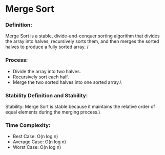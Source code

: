 # Merge Sort
### Definition:
Merge Sort is a stable, divide-and-conquer sorting algorithm that divides the array into halves, recursively sorts them, and then merges the sorted halves to produce a fully sorted array.
/
### Process:
- Divide the array into two halves.
- Recursively sort each half.
- Merge the two sorted halves into one sorted array.\


### Stability Definition and Stability:
Stability: Merge Sort is stable because it maintains the relative order of equal elements during the merging process.\

### Time Complexity:
- Best Case: O(n log n)
- Average Case: O(n log n)
- Worst Case: O(n log n)
